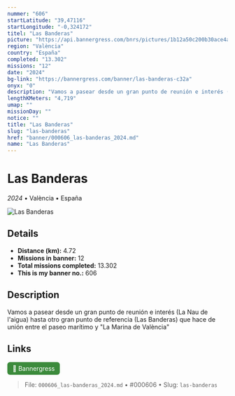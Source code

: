 ```yaml
---
nummer: "606"
startLatitude: "39,47116"
startLongitude: "-0,324172"
titel: "Las Banderas"
picture: "https://api.bannergress.com/bnrs/pictures/1b12a50c200b30ace4a20b0cd161dc02"
region: "València"
country: "España"
completed: "13.302"
missions: "12"
date: "2024"
bg-link: "https://bannergress.com/banner/las-banderas-c32a"
onyx: "0"
description: "Vamos a pasear desde un gran punto de reunión e interés (La Nau de l'aigua) hasta otro gran punto de referencia (Las Banderas) que hace de unión entre el paseo marítimo y \"La Marina de València\""
lengthKMeters: "4,719"
umap: ""
missionDay: ""
notice: ""
title: "Las Banderas"
slug: "las-banderas"
href: "banner/000606_las-banderas_2024.md"
name: "Las Banderas"
---
```

# Las Banderas

*2024* • València • España

![Las Banderas](https://api.bannergress.com/bnrs/pictures/1b12a50c200b30ace4a20b0cd161dc02)



## Details
- **Distance (km):** 4.72
- **Missions in banner:** 12
- **Total missions completed:** 13.302
- **This is my banner no.:** 606



## Description
Vamos a pasear desde un gran punto de reunión e interés (La Nau de l'aigua) hasta otro gran punto de referencia (Las Banderas) que hace de unión entre el paseo marítimo y "La Marina de València"



## Links
<a href="https://bannergress.com/banner/las-banderas-c32a" target="_blank" style="display:inline-block;margin-right:8px;padding:6px 12px;background:#3c8b3c;color:#fff;text-decoration:none;border-radius:6px;">🔗 Bannergress</a>



> File: `000606_las-banderas_2024.md`
> • #000606
> • Slug: `las-banderas`
